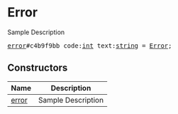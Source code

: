 # Error

Sample Description

<pre>
<a href="../constructor/error">error</a>#c4b9f9bb code:<a href="../type/int.md">int</a> text:<a href="../type/string.md">string</a> = <a href="../type/Error.md">Error</a>;
</pre>

## Constructors

| Name | Description |
|------|-------------|
| [error](../constructor/error.md) | Sample Description |


